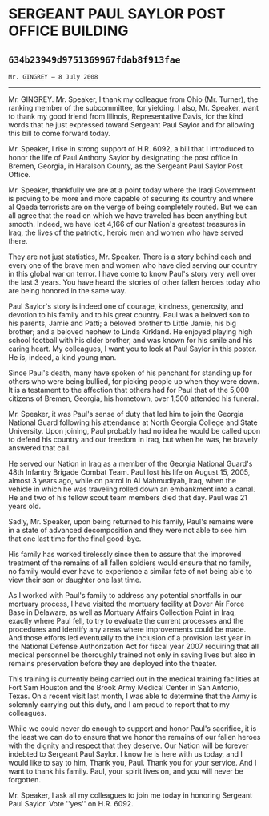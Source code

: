 # SERGEANT PAUL SAYLOR POST OFFICE BUILDING
## `634b23949d9751369967fdab8f913fae`
`Mr. GINGREY — 8 July 2008`

---


Mr. GINGREY. Mr. Speaker, I thank my colleague from Ohio (Mr. 
Turner), the ranking member of the subcommittee, for yielding. I also, 
Mr. Speaker, want to thank my good friend from Illinois, Representative 
Davis, for the kind words that he just expressed toward Sergeant Paul 
Saylor and for allowing this bill to come forward today.

Mr. Speaker, I rise in strong support of H.R. 6092, a bill that I 
introduced to honor the life of Paul Anthony Saylor by designating the 
post office in Bremen, Georgia, in Haralson County, as the Sergeant 
Paul Saylor Post Office.

Mr. Speaker, thankfully we are at a point today where the Iraqi 
Government is proving to be more and more capable of securing its 
country and where al Qaeda terrorists are on the verge of being 
completely routed. But we can all agree that the road on which we have 
traveled has been anything but smooth. Indeed, we have lost 4,166 of 
our Nation's greatest treasures in Iraq, the lives of the patriotic, 
heroic men and women who have served there.



They are not just statistics, Mr. Speaker. There is a story behind 
each and every one of the brave men and women who have died serving our 
country in this global war on terror. I have come to know Paul's story 
very well over the last 3 years. You have heard the stories of other 
fallen heroes today who are being honored in the same way.

Paul Saylor's story is indeed one of courage, kindness, generosity, 
and devotion to his family and to his great country. Paul was a beloved 
son to his parents, Jamie and Patti; a beloved brother to Little Jamie, 
his big brother; and a beloved nephew to Linda Kirkland. He enjoyed 
playing high school football with his older brother, and was known for 
his smile and his caring heart. My colleagues, I want you to look at 
Paul Saylor in this poster. He is, indeed, a kind young man.

Since Paul's death, many have spoken of his penchant for standing up 
for others who were being bullied, for picking people up when they were 
down. It is a testament to the affection that others had for Paul that 
of the 5,000 citizens of Bremen, Georgia, his hometown, over 1,500 
attended his funeral.

Mr. Speaker, it was Paul's sense of duty that led him to join the 
Georgia National Guard following his attendance at North Georgia 
College and State University. Upon joining, Paul probably had no idea 
he would be called upon to defend his country and our freedom in Iraq, 
but when he was, he bravely answered that call.

He served our Nation in Iraq as a member of the Georgia National 
Guard's 48th Infantry Brigade Combat Team. Paul lost his life on August 
15, 2005, almost 3 years ago, while on patrol in Al Mahmudiyah, Iraq, 
when the vehicle in which he was traveling rolled down an embankment 
into a canal. He and two of his fellow scout team members died that 
day. Paul was 21 years old.

Sadly, Mr. Speaker, upon being returned to his family, Paul's remains 
were in a state of advanced decomposition and they were not able to see 
him that one last time for the final good-bye.



His family has worked tirelessly since then to assure that the 
improved treatment of the remains of all fallen soldiers would ensure 
that no family, no family would ever have to experience a similar fate 
of not being able to view their son or daughter one last time.

As I worked with Paul's family to address any potential shortfalls in 
our mortuary process, I have visited the mortuary facility at Dover Air 
Force Base in Delaware, as well as Mortuary Affairs Collection Point in 
Iraq, exactly where Paul fell, to try to evaluate the current processes 
and the procedures and identify any areas where improvements could be 
made. And those efforts led eventually to the inclusion of a provision 
last year in the National Defense Authorization Act for fiscal year 
2007 requiring that all medical personnel be thoroughly trained not 
only in saving lives but also in remains preservation before they are 
deployed into the theater.

This training is currently being carried out in the medical training 
facilities at Fort Sam Houston and the Brook Army Medical Center in San 
Antonio, Texas. On a recent visit last month, I was able to determine 
that the Army is solemnly carrying out this duty, and I am proud to 
report that to my colleagues.

While we could never do enough to support and honor Paul's sacrifice, 
it is the least we can do to ensure that we honor the remains of our 
fallen heroes with the dignity and respect that they deserve. Our 
Nation will be forever indebted to Sergeant Paul Saylor. I know he is 
here with us today, and I would like to say to him, Thank you, Paul. 
Thank you for your service. And I want to thank his family. Paul, your 
spirit lives on, and you will never be forgotten.

Mr. Speaker, I ask all my colleagues to join me today in honoring 
Sergeant Paul Saylor. Vote ''yes'' on H.R. 6092.